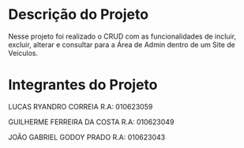 # Descrição do Projeto

Nesse projeto foi realizado o CRUD com as funcionalidades de incluir, excluir, alterar e consultar para a Área de Admin dentro de um Site de Veículos.

# Integrantes do Projeto

LUCAS RYANDRO CORREIA 		      R.A: 010623059

GUILHERME FERREIRA DA COSTA 	  R.A: 010623049

JOÃO GABRIEL GODOY PRADO 	      R.A: 010623043
